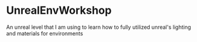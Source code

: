 # UnrealEnvWorkshop
An unreal level that I am using to learn how to fully utilized unreal's lighting and materials for environments
